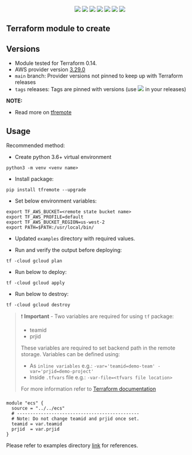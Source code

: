 <p align="center">
    <a href="https://github.com/tomarv2/terraform-google-pubsub/actions/workflows/security_scans.yml" alt="Security Scans">
        <img src="https://github.com/tomarv2/terraform-google-pubsub/actions/workflows/security_scans.yml/badge.svg?branch=main" /></a>
    <a href="https://www.apache.org/licenses/LICENSE-2.0" alt="license">
        <img src="https://img.shields.io/github/license/tomarv2/terraform-google-pubsub" /></a>
    <a href="https://github.com/tomarv2/terraform-google-pubsub/tags" alt="GitHub tag">
        <img src="https://img.shields.io/github/v/tag/tomarv2/terraform-google-pubsub" /></a>
    <a href="https://github.com/tomarv2/terraform-google-pubsub/pulse" alt="Activity">
        <img src="https://img.shields.io/github/commit-activity/m/tomarv2/terraform-google-pubsub" /></a>
    <a href="https://stackoverflow.com/users/6679867/tomarv2" alt="Stack Exchange reputation">
        <img src="https://img.shields.io/stackexchange/stackoverflow/r/6679867"></a>
    <a href="https://discord.gg/XH975bzN" alt="chat on Discord">
        <img src="https://img.shields.io/discord/813961944443912223?logo=discord"></a>
    <a href="https://twitter.com/intent/follow?screen_name=varuntomar2019" alt="follow on Twitter">
        <img src="https://img.shields.io/twitter/follow/varuntomar2019?style=social&logo=twitter"></a>
</p>

## Terraform module to create 

## Versions

- Module tested for Terraform 0.14.
- AWS provider version [3.29.0](https://registry.terraform.io/providers/hashicorp/aws/latest)
- `main` branch: Provider versions not pinned to keep up with Terraform releases
- `tags` releases: Tags are pinned with versions (use <a href="https://github.com/tomarv2/terraform-google-pubsub/tags" alt="GitHub tag">
        <img src="https://img.shields.io/github/v/tag/tomarv2/terraform-google-pubsub" /></a> in your releases)

**NOTE:** 

- Read more on [tfremote](https://github.com/tomarv2/tfremote)

## Usage

Recommended method:

- Create python 3.6+ virtual environment 
```
python3 -m venv <venv name>
```

- Install package:
```
pip install tfremote --upgrade
```

- Set below environment variables:
```
export TF_AWS_BUCKET=<remote state bucket name>
export TF_AWS_PROFILE=default
export TF_AWS_BUCKET_REGION=us-west-2
export PATH=$PATH:/usr/local/bin/
```  

- Updated `examples` directory with required values.


- Run and verify the output before deploying:
```
tf -cloud gcloud plan
```

- Run below to deploy:
```
tf -cloud gcloud apply
```

- Run below to destroy:
```
tf -cloud gcloud destroy
```


> ❗️ **Important** - Two variables are required for using `tf` package:
>
> - teamid
> - prjid
>
> These variables are required to set backend path in the remote storage.
> Variables can be defined using:
>
> - As `inline variables` e.g.: `-var='teamid=demo-team' -var='prjid=demo-project'`
> - Inside `.tfvars` file e.g.: `-var-file=<tfvars file location> `
>
> For more information refer to [Terraform documentation](https://www.terraform.io/docs/language/values/variables.html)

##### 
```
module "ecs" {
  source = "../../ecs"
  # ----------------------------------------------
  # Note: Do not change teamid and prjid once set.
  teamid = var.teamid
  prjid  = var.prjid
}
```

Please refer to examples directory [link](examples) for references.
